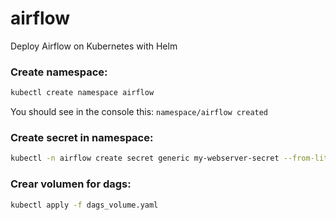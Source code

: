 # airflow
Deploy Airflow on Kubernetes with Helm

### Create namespace:

  ```bash
  kubectl create namespace airflow
  ```

You should see in the console this: `namespace/airflow created`

### Create secret in namespace:

  ```bash
  kubectl -n airflow create secret generic my-webserver-secret --from-literal="webserver-secret-key=$(python3 -c 'import secrets; print(secrets.token_hex(16))')"
  ```

### Crear volumen for dags:

  ```bash
  kubectl apply -f dags_volume.yaml
  ```
  
  
